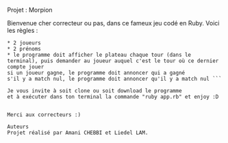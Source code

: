 Projet : Morpion

Bienvenue cher correcteur ou pas, dans ce fameux jeu codé en Ruby. Voici les règles : 
```
* 2 joueurs
* 2 prénoms
* le programme doit afficher le plateau chaque tour (dans le terminal), puis demander au joueur auquel c'est le tour où ce dernier compte jouer
si un joueur gagne, le programme doit annoncer qui a gagné
s'il y a match nul, le programme doit annoncer qu'il y a match nul ```

Je vous invite à soit clone ou soit download le programme 
et à exécuter dans ton terminal la commande "ruby app.rb" et enjoy :D


Merci aux correcteurs :)

Auteurs
Projet réalisé par Amani CHEBBI et Liedel LAM.